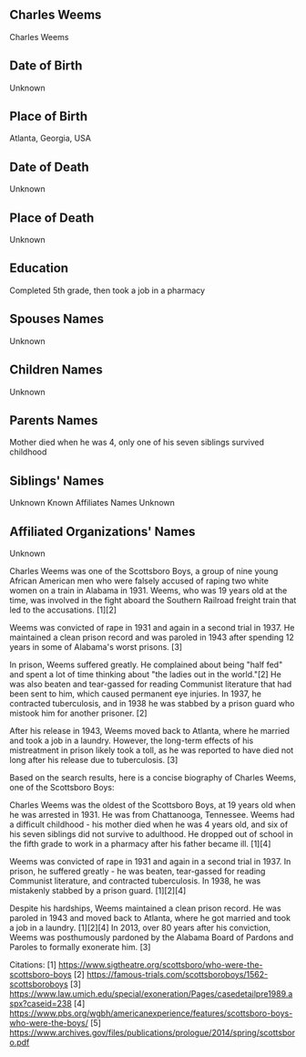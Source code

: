 ## Charles Weems
Charles Weems
## Date of Birth
Unknown
## Place of Birth
Atlanta, Georgia, USA
## Date of Death
Unknown
## Place of Death
Unknown
## Education
Completed 5th grade, then took a job in a pharmacy
## Spouses Names
Unknown
## Children Names
Unknown
## Parents Names
Mother died when he was 4, only one of his seven siblings survived childhood
## Siblings' Names
Unknown
Known Affiliates Names
Unknown
## Affiliated Organizations' Names
Unknown

Charles Weems was one of the Scottsboro Boys, a group of nine young African American men who were falsely accused of raping two white women on a train in Alabama in 1931. Weems, who was 19 years old at the time, was involved in the fight aboard the Southern Railroad freight train that led to the accusations. [1][2]

Weems was convicted of rape in 1931 and again in a second trial in 1937. He maintained a clean prison record and was paroled in 1943 after spending 12 years in some of Alabama's worst prisons. [3] 

In prison, Weems suffered greatly. He complained about being "half fed" and spent a lot of time thinking about "the ladies out in the world."[2] He was also beaten and tear-gassed for reading Communist literature that had been sent to him, which caused permanent eye injuries. In 1937, he contracted tuberculosis, and in 1938 he was stabbed by a prison guard who mistook him for another prisoner. [2]

After his release in 1943, Weems moved back to Atlanta, where he married and took a job in a laundry. However, the long-term effects of his mistreatment in prison likely took a toll, as he was reported to have died not long after his release due to tuberculosis. [3]

Based on the search results, here is a concise biography of Charles Weems, one of the Scottsboro Boys:

Charles Weems was the oldest of the Scottsboro Boys, at 19 years old when he was arrested in 1931. He was from Chattanooga, Tennessee. Weems had a difficult childhood - his mother died when he was 4 years old, and six of his seven siblings did not survive to adulthood. He dropped out of school in the fifth grade to work in a pharmacy after his father became ill. [1][4]

Weems was convicted of rape in 1931 and again in a second trial in 1937. In prison, he suffered greatly - he was beaten, tear-gassed for reading Communist literature, and contracted tuberculosis. In 1938, he was mistakenly stabbed by a prison guard. [1][2][4]

Despite his hardships, Weems maintained a clean prison record. He was paroled in 1943 and moved back to Atlanta, where he got married and took a job in a laundry. [1][2][4] In 2013, over 80 years after his conviction, Weems was posthumously pardoned by the Alabama Board of Pardons and Paroles to formally exonerate him. [3]

Citations:
[1] https://www.sigtheatre.org/scottsboro/who-were-the-scottsboro-boys
[2] https://famous-trials.com/scottsboroboys/1562-scottsboroboys
[3] https://www.law.umich.edu/special/exoneration/Pages/casedetailpre1989.aspx?caseid=238
[4] https://www.pbs.org/wgbh/americanexperience/features/scottsboro-boys-who-were-the-boys/
[5] https://www.archives.gov/files/publications/prologue/2014/spring/scottsboro.pdf